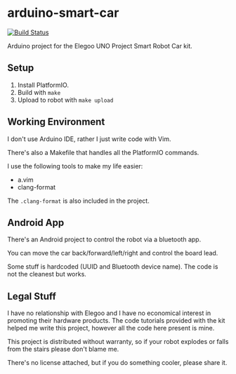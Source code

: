 # arduino-smart-car

[![Build Status](https://travis-ci.org/miquelbeltran/arduino-smart-car.svg?branch=master)](https://travis-ci.org/miquelbeltran/arduino-smart-car)

Arduino project for the Elegoo UNO Project Smart Robot Car kit.

## Setup

1. Install PlatformIO.
2. Build with `make`
3. Upload to robot with `make upload`

## Working Environment

I don't use Arduino IDE, rather I just write code with Vim.

There's also a Makefile that handles all the PlatformIO commands.

I use the following tools to make my life easier:

- a.vim
- clang-format

The `.clang-format` is also included in the project.

## Android App

There's an Android project to control the robot via a bluetooth app.

You can move the car back/forward/left/right and control the board lead.

Some stuff is hardcoded (UUID and Bluetooth device name). The code is not the cleanest but works. 

## Legal Stuff

I have no relationship with Elegoo and I have no economical interest in promoting their hardware products. The code tutorials provided with the kit helped me write this project, however all the code here present is mine.

This project is distributed without warranty, so if your robot explodes or falls from the stairs please don't blame me.

There's no license attached, but if you do something cooler, please share it.
